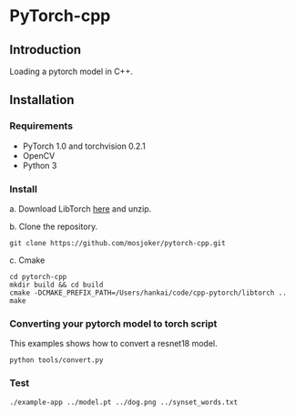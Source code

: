 # PyTorch-cpp

## Introduction

Loading a pytorch model in C++.

## Installation

###  Requirements
- PyTorch 1.0 and torchvision 0.2.1
- OpenCV
- Python 3

### Install
a. Download LibTorch [here](https://pytorch.org) and unzip.

b. Clone the repository.
```shell
git clone https://github.com/mosjoker/pytorch-cpp.git 
```
c. Cmake
```shell
cd pytorch-cpp 
mkdir build && cd build
cmake -DCMAKE_PREFIX_PATH=/Users/hankai/code/cpp-pytorch/libtorch ..
make
```


### Converting your pytorch model to torch script

This examples shows how to convert a resnet18 model. 
```shell
python tools/convert.py
```

### Test 
```shell
./example-app ../model.pt ../dog.png ../synset_words.txt
```

